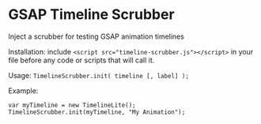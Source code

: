 # GSAP Timeline Scrubber
Inject a scrubber for testing GSAP animation timelines

Installation: include `<script src="timeline-scrubber.js"></script>` in your file before any code or scripts that will call it.

Usage: `TimelineScrubber.init( timeline [, label] );`

Example:

    var myTimeline = new TimelineLite();
    TimelineScrubber.init(myTimeline, "My Animation");

